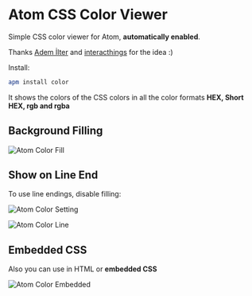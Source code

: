 # Atom CSS Color Viewer

Simple CSS color viewer for Atom, **automatically enabled**.

Thanks [Adem İlter][1] and [interacthings][2] for the idea :)

Install:
```bash
apm install color
```

It shows the colors of the CSS colors in all
the color formats **HEX, Short HEX, rgb and rgba**

## Background Filling

![Atom Color Fill](https://dl.dropboxusercontent.com/u/20947008/webbox/atom/atom-color-3.png)

## Show on Line End

To use line endings, disable filling:

![Atom Color Setting](https://dl.dropboxusercontent.com/u/20947008/webbox/atom/atom-color-settings.png)

![Atom Color Line](https://dl.dropboxusercontent.com/u/20947008/webbox/atom/atom-color-5.png)

## Embedded CSS

Also you can use in HTML or **embedded CSS**

![Atom Color Embedded](https://dl.dropboxusercontent.com/u/20947008/webbox/atom/atom-color-4.png)

[1]: https://twitter.com/ademilter
[2]: http://interacthings.com/
